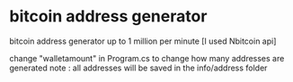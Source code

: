 # bitcoin address generator
bitcoin address generator up to 1 million per minute [I used Nbitcoin api]

change "walletamount" in Program.cs to change how many addresses are generated
note : all addresses will be saved in the info/address folder
